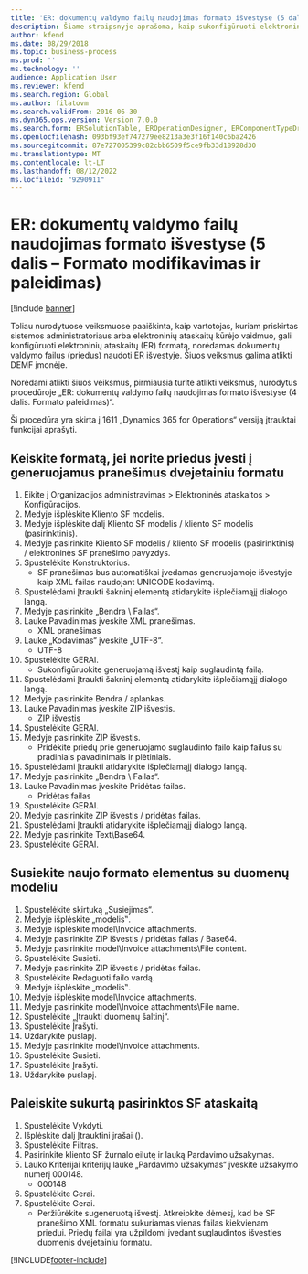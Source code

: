 ```yaml
---
title: 'ER: dokumentų valdymo failų naudojimas formato išvestyse (5 dalis – Formato modifikavimas ir paleidimas)'
description: Šiame straipsnyje aprašoma, kaip sukonfigūruoti elektroninių ataskaitų (ER) formatą, kad būtų galima naudoti dokumentų valdymo failus (priedus) ER išvestyje. (5 dalis)
author: kfend
ms.date: 08/29/2018
ms.topic: business-process
ms.prod: ''
ms.technology: ''
audience: Application User
ms.reviewer: kfend
ms.search.region: Global
ms.author: filatovm
ms.search.validFrom: 2016-06-30
ms.dyn365.ops.version: Version 7.0.0
ms.search.form: ERSolutionTable, EROperationDesigner, ERComponentTypeDropDialog, ERExpressionDesignerFormula, SysQueryForm
ms.openlocfilehash: 093bf93ef747279ee8213a3e3f16f140c6ba2426
ms.sourcegitcommit: 87e727005399c82cbb6509f5ce9fb33d18928d30
ms.translationtype: MT
ms.contentlocale: lt-LT
ms.lasthandoff: 08/12/2022
ms.locfileid: "9290911"
---
```

# <a name="er-use-document-management-files-in-format-outputs-part-5---modify-and-run-format"></a>ER: dokumentų valdymo failų naudojimas formato išvestyse (5 dalis – Formato modifikavimas ir paleidimas)

[!include [banner](../../includes/banner.md)]

Toliau nurodytuose veiksmuose paaiškinta, kaip vartotojas, kuriam priskirtas sistemos administratoriaus arba elektroninių ataskaitų kūrėjo vaidmuo, gali konfigūruoti elektroninių ataskaitų (ER) formatą, norėdamas dokumentų valdymo failus (priedus) naudoti ER išvestyje. Šiuos veiksmus galima atlikti DEMF įmonėje.

Norėdami atlikti šiuos veiksmus, pirmiausia turite atlikti veiksmus, nurodytus procedūroje „ER: dokumentų valdymo failų naudojimas formato išvestyse (4 dalis. Formato paleidimas)“.

Ši procedūra yra skirta į 1611 „Dynamics 365 for Operations“ versiją įtrauktai funkcijai aprašyti.


## <a name="modify-the-format-to-populate-attachments-into-generating-messages-in-binary-format"></a>Keiskite formatą, jei norite priedus įvesti į generuojamus pranešimus dvejetainiu formatu
1. Eikite į Organizacijos administravimas > Elektroninės ataskaitos > Konfigūracijos.
2. Medyje išplėskite Kliento SF modelis.
3. Medyje išplėskite dalį Kliento SF modelis / kliento SF modelis (pasirinktinis).
4. Medyje pasirinkite Kliento SF modelis / kliento SF modelis (pasirinktinis) / elektroninės SF pranešimo pavyzdys.
5. Spustelėkite Konstruktorius.
    * SF pranešimas bus automatiškai įvedamas generuojamoje išvestyje kaip XML failas naudojant UNICODE kodavimą.  
6. Spustelėdami Įtraukti šakninį elementą atidarykite išplečiamąjį dialogo langą.
7. Medyje pasirinkite „Bendra \ Failas“.
8. Lauke Pavadinimas įveskite XML pranešimas.
    * XML pranešimas  
9. Lauke „Kodavimas“ įveskite „UTF-8“.
    * UTF-8  
10. Spustelėkite GERAI.
    * Sukonfigūruokite generuojamą išvestį kaip suglaudintą failą.  
11. Spustelėdami Įtraukti šakninį elementą atidarykite išplečiamąjį dialogo langą.
12. Medyje pasirinkite Bendra / aplankas.
13. Lauke Pavadinimas įveskite ZIP išvestis.
    * ZIP išvestis  
14. Spustelėkite GERAI.
15. Medyje pasirinkite ZIP išvestis.
    * Pridėkite priedų prie generuojamo suglaudinto failo kaip failus su pradiniais pavadinimais ir plėtiniais.  
16. Spustelėdami Įtraukti atidarykite išplečiamąjį dialogo langą.
17. Medyje pasirinkite „Bendra \ Failas“.
18. Lauke Pavadinimas įveskite Pridėtas failas.
    * Pridėtas failas  
19. Spustelėkite GERAI.
20. Medyje pasirinkite ZIP išvestis / pridėtas failas.
21. Spustelėdami Įtraukti atidarykite išplečiamąjį dialogo langą.
22. Medyje pasirinkite Text\Base64.
23. Spustelėkite GERAI.

## <a name="map-new-format-elements-to-data-model"></a>Susiekite naujo formato elementus su duomenų modeliu
1. Spustelėkite skirtuką „Susiejimas“.
2. Medyje išplėskite „modelis‟.
3. Medyje išplėskite model\Invoice attachments.
4. Medyje pasirinkite ZIP išvestis / pridėtas failas / Base64.
5. Medyje pasirinkite model\Invoice attachments\File content.
6. Spustelėkite Susieti.
7. Medyje pasirinkite ZIP išvestis / pridėtas failas.
8. Spustelėkite Redaguoti failo vardą.
9. Medyje išplėskite „modelis‟.
10. Medyje išplėskite model\Invoice attachments.
11. Medyje pasirinkite model\Invoice attachments\File name.
12. Spustelėkite „Įtraukti duomenų šaltinį“.
13. Spustelėkite Įrašyti.
14. Uždarykite puslapį.
15. Medyje pasirinkite model\Invoice attachments.
16. Spustelėkite Susieti.
17. Spustelėkite Įrašyti.
18. Uždarykite puslapį.

## <a name="run-the-designed-report-for-the-selected-invoice"></a>Paleiskite sukurtą pasirinktos SF ataskaitą
1. Spustelėkite Vykdyti.
2. Išplėskite dalį Įtrauktini įrašai ().
3. Spustelėkite Filtras.
4. Pasirinkite kliento SF žurnalo eilutę ir lauką Pardavimo užsakymas.
5. Lauko Kriterijai kriterijų lauke „Pardavimo užsakymas“ įveskite užsakymo numerį 000148.
    * 000148  
6. Spustelėkite Gerai.
7. Spustelėkite Gerai.
    * Peržiūrėkite sugeneruotą išvestį. Atkreipkite dėmesį, kad be SF pranešimo XML formatu sukuriamas vienas failas kiekvienam priedui. Priedų failai yra užpildomi įvedant suglaudintos išvesties duomenis dvejetainiu formatu.  



[!INCLUDE[footer-include](../../../../includes/footer-banner.md)]
